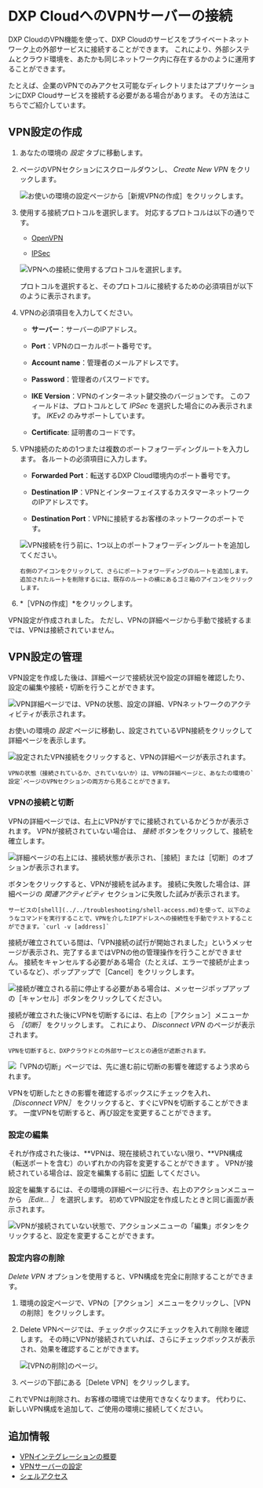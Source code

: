 # DXP CloudへのVPNサーバーの接続

DXP CloudのVPN機能を使って、DXP Cloudのサービスをプライベートネットワーク上の外部サービスに接続することができます。 これにより、外部システムとクラウド環境を、あたかも同じネットワーク内に存在するかのように運用することができます。

たとえば、企業のVPNでのみアクセス可能なディレクトリまたはアプリケーションにDXP Cloudサービスを接続する必要がある場合があります。 その方法はこちらでご紹介しています。

## VPN設定の作成

1. あなたの環境の *設定* タブに移動します。

1. ページのVPNセクションにスクロールダウンし、 _Create New VPN_ をクリックします。

    ![お使いの環境の設定ページから［新規VPNの作成］をクリックします。](./connecting-a-vpn-server-to-dxp-cloud/images/01.png)

1. 使用する接続プロトコルを選択します。 対応するプロトコルは以下の通りです。

    * [OpenVPN](https://openvpn.net)

    * [IPSec](https://www.cloudflare.com/learning/network-layer/what-is-ipsec/)

    ![VPNへの接続に使用するプロトコルを選択します。](./connecting-a-vpn-server-to-dxp-cloud/images/02.png)

    プロトコルを選択すると、そのプロトコルに接続するための必須項目が以下のように表示されます。

1. VPNの必須項目を入力してください。

    * **サーバー**：サーバーのIPアドレス。

    * **Port**：VPNのローカルポート番号です。

    * **Account name**：管理者のメールアドレスです。

    * **Password**：管理者のパスワードです。

    * **IKE Version**：VPNのインターネット鍵交換のバージョンです。 このフィールドは、プロトコルとして _IPSec_ を選択した場合にのみ表示されます。 _IKEv2_ のみサポートしています。

    * **Certificate**: 証明書のコードです。

1. VPN接続のための1つまたは複数のポートフォワーディングルートを入力します。 各ルートの必須項目に入力します。

    * **Forwarded Port**：転送するDXP Cloud環境内のポート番号です。

    * **Destination IP**：VPNとインターフェイスするカスタマーネットワークのIPアドレスです。

    * **Destination Port**：VPNに接続するお客様のネットワークのポートです。

    ![VPN接続を行う前に、1つ以上のポートフォワーディングルートを追加してください。](./connecting-a-vpn-server-to-dxp-cloud/images/03.png)

    ```{tip}
    右側のアイコンをクリックして、さらにポートフォワーディングのルートを追加します。 追加されたルートを削除するには、既存のルートの横にあるゴミ箱のアイコンをクリックします。
    ```

1. *［VPNの作成］*をクリックします。

VPN設定が作成されました。 ただし、VPNの詳細ページから手動で接続するまでは、VPNは接続されていません。

## VPN設定の管理

VPN設定を作成した後は、詳細ページで接続状況や設定の詳細を確認したり、設定の編集や接続・切断を行うことができます。

![VPN詳細ページでは、VPNの状態、設定の詳細、VPNネットワークのアクティビティが表示されます。](./connecting-a-vpn-server-to-dxp-cloud/images/04.png)

お使いの環境の _設定_ ページに移動し、設定されているVPN接続をクリックして詳細ページを表示します。

![設定されたVPN接続をクリックすると、VPNの詳細ページが表示されます。](./connecting-a-vpn-server-to-dxp-cloud/images/05.png)

```{note}
VPNの状態（接続されているか、されていないか）は、VPNの詳細ページと、あなたの環境の`設定`ページのVPNセクションの両方から見ることができます。
```

### VPNの接続と切断

VPNの詳細ページでは、右上にVPNがすでに接続されているかどうかが表示されます。 VPNが接続されていない場合は、 _接続_ ボタンをクリックして、接続を確立します。

![詳細ページの右上には、接続状態が表示され、［接続］または［切断］のオプションが表示されます。](./connecting-a-vpn-server-to-dxp-cloud/images/06.png)

ボタンをクリックすると、VPNが接続を試みます。 接続に失敗した場合は、詳細ページの _関連アクティビティ_ セクションに失敗した試みが表示されます。

```{tip}
サービスの[shell](../../troubleshooting/shell-access.md)を使って、以下のようなコマンドを実行することで、VPNを介したIPアドレスへの接続性を手動でテストすることができます。`curl -v [address]`
```

接続が確立されている間は、「VPN接続の試行が開始されました」というメッセージが表示され、完了するまではVPNの他の管理操作を行うことができません。 接続をキャンセルする必要がある場合（たとえば、エラーで接続が止まっているなど）、ポップアップで［Cancel］をクリックします。

![接続が確立される前に停止する必要がある場合は、メッセージポップアップの［キャンセル］ボタンをクリックしてください。](./connecting-a-vpn-server-to-dxp-cloud/images/07.png)

接続が確立された後にVPNを切断するには、右上の［アクション］メニューから _［切断］_ をクリックします。 これにより、 _Disconnect VPN_ のページが表示されます。

```{warning}
VPNを切断すると、DXPクラウドとの外部サービスとの通信が遮断されます。
```

![「VPNの切断」ページでは、先に進む前に切断の影響を確認するよう求められます。](./connecting-a-vpn-server-to-dxp-cloud/images/08.png)

VPNを切断したときの影響を確認するボックスにチェックを入れ、 _［Disconnect VPN］_ をクリックすると、すぐにVPNを切断することができます。 一度VPNを切断すると、再び設定を変更することができます。

### 設定の編集

それが作成された後は、**VPNは、現在接続されていない限り、**VPN構成（転送ポートを含む）のいずれかの内容を変更することができます 。 VPNが接続されている場合は、設定を編集する前に [切断](#connecting-and-disconnecting-the-vpn) してください。

設定を編集するには、その環境の詳細ページに行き、右上のアクションメニューから _［Edit... ］_ を選択します。 初めてVPN設定を作成したときと同じ画面が表示されます。

![VPNが接続されていない状態で、アクションメニューの「編集」ボタンをクリックすると、設定を変更することができます。](./connecting-a-vpn-server-to-dxp-cloud/images/09.png)

### 設定内容の削除

*Delete VPN* オプションを使用すると、VPN構成を完全に削除することができます。

1. 環境の設定ページで、VPNの［アクション］メニューをクリックし、［VPNの削除］をクリックします。

1. Delete VPNページでは、チェックボックスにチェックを入れて削除を確認します。 その時にVPNが接続されていれば、さらにチェックボックスが表示され、効果を確認することができます。

    ![[VPNの削除]のページ。](./connecting-a-vpn-server-to-dxp-cloud/images/10.png)

1. ページの下部にある［Delete VPN］をクリックします。

これでVPNは削除され、お客様の環境では使用できなくなります。 代わりに、新しいVPN構成を追加して、ご使用の環境に接続してください。

## 追加情報

* [VPNインテグレーションの概要](./vpn-integration-overview.md)
* [VPNサーバーの設定](./configuring-a-vpn-server.md)
* [シェルアクセス](../../troubleshooting/shell-access.md)